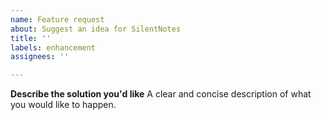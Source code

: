 ```yaml
---
name: Feature request
about: Suggest an idea for SilentNotes
title: ''
labels: enhancement
assignees: ''

---
```


**Describe the solution you'd like**
A clear and concise description of what you would like to happen.
